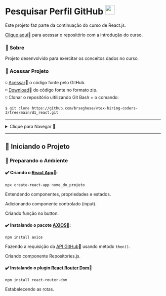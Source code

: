 <h1 id="topo">Pesquisar Perfil GitHub <img src="https://cdn.jsdelivr.net/gh/devicons/devicon/icons/github/github-original-wordmark.svg" width="30px"/></h1>

Este projeto faz parte da continuação do curso de React.js.

[Clique aqui](https://github.com/brseghese/vtex-hiring-coders-3/tree/main/d1_react)🔗 para acessar o repositório com a introdução do curso.

### 📍 Sobre

Projeto desenvolvido para exercitar os conceitos dados no curso.

<h3 id="">📁 Acessar Projeto</h3>

◽ <a href="https://github.com/brseghese/vtex-hiring-coders-3/tree/main/d1_react/tree/main">Acessar</a>🔗 o código fonte pelo GitHub. <br>
◽ <a href="https://github.com/brseghese/vtex-hiring-coders-3/tree/main/d1_react/archive/refs/heads/main.zip">Download</a>🔗 do código fonte no formato zip.<br>
◽ Clonar o repositório ultilizando Git Bash + o comando:

```
$ git clone https://github.com/brseghese/vtex-hiring-coders-3/tree/main/d1_react.git
```

---

<details>
<summary>Clique para Navegar 🔽</summary>

- <a href="#1">Preparando o Ambiente</a>

</details>

---

<h2>🚀 Iniciando o Projeto</h2>

<h3 id="1">🧰 Preparando o Ambiente</h3>

#### ✔️ Criando o [React App](https://create-react-app.dev/)🔗:

```
npx create-react-app nome_do_projeto
```

Entendendo componentes, propriedades e estados.

Adicionando componente controlado (input).

Criando função no button.

#### ✔️ Instalando o pacote [AXIOS](https://axios-http.com/ptbr/docs/intro)🔗:

```
npm install axios
```

Fazendo a requisição da [API GitHub](https://api.github.com/)🔗 usando método `then()`.

Criando componente Repositories.js.

#### ✔️ Instalando o plugin [React Router Dom](https://v5.reactrouter.com/web/guides/quick-start)🔗

```
npm install react-router-dom
```

Estabelecendo as rotas.
